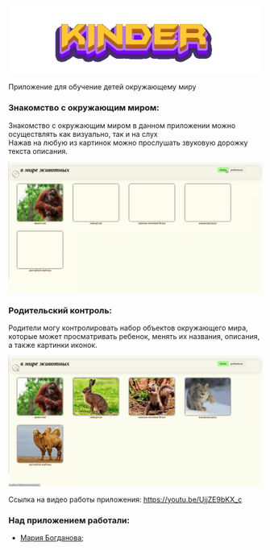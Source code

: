 ![screenshot](readme-assets/KinderTheme.gif)


Приложение для обучение детей окружающему миру <br/>

### Знакомство с окружающим миром:
Знакомство с окружающим миром в данном приложении можно осуществлять как визуально, так и на слух <br/>
Нажав на любую из картинок можно прослушать звуковую дорожку текста описания. <br/>

![screenshot](readme-assets/mainChildren.gif)

### Родительский контроль:
Родители могу контролировать набор объектов окружающего мира, которые может просматривать ребенок, менять их названия, описания, а также картинки иконок.

![screenshot](readme-assets/switchEditAdd.gif)

Ссылка на видео работы приложения: https://youtu.be/UjjZE9bKX_c

### Над приложением работали:

* [Мария Богданова](https://github.com/Mariya-Bogdanova);
